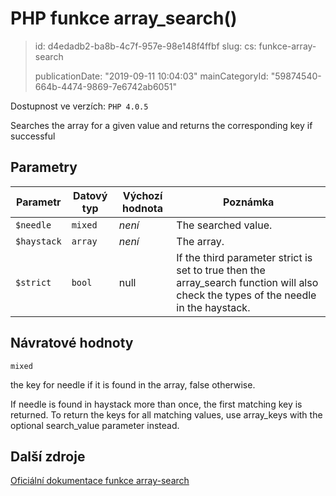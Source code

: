 PHP funkce array_search()
=========================

> id: d4edadb2-ba8b-4c7f-957e-98e148f4ffbf
> slug:
> 	cs: funkce-array-search
>
> publicationDate: "2019-09-11 10:04:03"
> mainCategoryId: "59874540-664b-4474-9869-7e6742ab6051"

Dostupnost ve verzích: `PHP 4.0.5`

Searches the array for a given value and returns the corresponding key if successful


Parametry
--------------

| Parametr | Datový typ | Výchozí hodnota | Poznámka |
|-----|-----|-----|-----|
| `$needle` | `mixed` | *není* | The searched value. |
| `$haystack` | `array` | *není* | The array. |
| `$strict` | `bool` | null | If the third parameter strict is set to true then the array_search function will also check the types of the needle in the haystack. |


Návratové hodnoty
----------------

`mixed`

the key for needle if it is found in the
array, false otherwise.
</p>
<p>
If needle is found in haystack
more than once, the first matching key is returned. To return the keys for
all matching values, use array_keys with the optional
search_value parameter instead.

Další zdroje
------------

[Oficiální dokumentace funkce array-search](https://www.php.net/manual/en/function.array-search.php)
